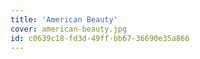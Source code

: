 ```yaml
---
title: 'American Beauty'
cover: american-beauty.jpg
id: c0639c18-fd3d-49ff-bb67-36690e35a866
---
```

